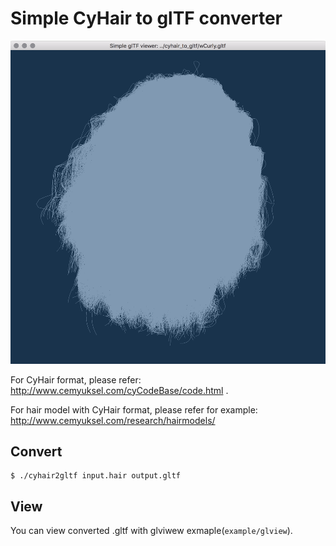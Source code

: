 # Simple CyHair to glTF converter

![](../../images/cyhair.png)

For CyHair format, please refer: http://www.cemyuksel.com/cyCodeBase/code.html .

For hair model with CyHair format, please refer for example: http://www.cemyuksel.com/research/hairmodels/

## Convert

    $ ./cyhair2gltf input.hair output.gltf

## View

You can view converted .gltf with glviwew exmaple(`example/glview`).

